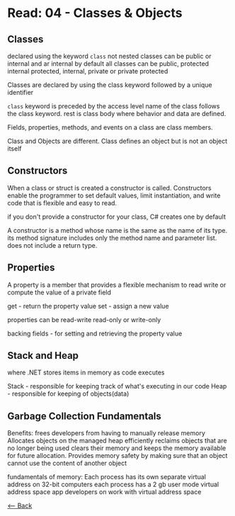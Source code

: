 # Read: 04 - Classes & Objects

## Classes 
declared  using the keyword `class`
not nested classes can be public or internal and ar internal by default
all classes can be public, protected internal protected, internal, private or private protected

Classes are declared by using the class keyword followed by a unique identifier

`class` keyword is preceded by the access level 
name of the class follows the class keyword.
rest is class body where behavior and data are defined. 

Fields, properties, methods, and events on a class are class members.

Class and Objects are different. Class defines an object but is not an object itself
## Constructors
When a class or struct is created a constructor is called. Constructors enable the programmer to set default values, limit instantiation, and write code that is flexible and easy to read.

if you don't provide a constructor for your class, C# creates one by default 

A constructor is a method whose name is the same as the name of its type. its method signature includes only the method name and parameter list. does not include a return type. 

## Properties
A property is a member that provides a flexible mechanism to read write or compute the value of a private field

get - return the property value 
set - assign a new value

properties can be read-write read-only or write-only

backing fields - for setting and retrieving the property value

## Stack and Heap
where .NET stores items in memory as code executes
 
Stack - responsible for keeping track of what's executing in our code
Heap - responsible for keeping of objects(data)


## Garbage Collection Fundamentals
Benefits:
frees developers from having to manually release memory
Allocates objects on the managed heap efficiently
reclaims objects that are no longer being used clears their memory and keeps the memory available for future allocation.
Provides memory safety by making sure that an object cannot use the content of another object

fundamentals of memory:
Each process has its own separate virtual address
on 32-bit computers each process has a 2 gb user mode virtual address space
app developers on work with virtual address space








[<-- Back](README.md)